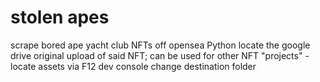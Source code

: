 # stolen apes
scrape bored ape yacht club NFTs off opensea
Python
locate the google drive original upload of said NFT; can be used for other NFT "projects" - locate assets via F12 dev console
change destination folder
